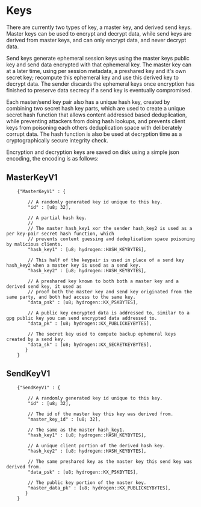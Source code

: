 # Keys

There are currently two types of key, a master key, and derived send keys. Master keys can be used to encrypt and decrypt
data, while send keys are derived from master keys, and can only encrypt data, and never decrypt data.

Send keys generate ephemeral session keys using the master keys public key
and send data encrypted with that ephemeral key. The master key can at a later time,
using per session metadata, a preshared key and it's own secret key; recompute this ephemeral 
key  and use this derived key to decrypt data. The sender discards the ephemeral keys once encryption
has finished to preserve data secrecy if a send key is eventually compromised.

Each master/send key pair also has a unique hash key, created by combining two secret hash key parts,
which are used to create a unique secret hash function that allows content addressed based deduplication, while
preventing attackers from doing hash lookups, and prevents client keys from poisoning each others deduplication space
with deliberately corrupt data. The hash function is also be used at decryption time
as a cryptographically secure integrity check.

Encryption and decryption keys are saved on disk using a simple json encoding, the encoding is as follows:

## MasterKeyV1
```
	{"MasterKeyV1" : {
		
		// A randomly generated key id unique to this key. 
		"id" : [u8; 32],
		
		// A partial hash key.
		//
		// The master hash_key1 xor the sender hash_key2 is used as a per key-pair secret hash function, which
		// prevents content guessing and deduplication space poisoning by malicious clients.
		"hash_key1" : [u8; hydrogen::HASH_KEYBYTES],
		
		// This half of the keypair is used in place of a send key hash_key2 when a master key is used as a send key.
		"hash_key2" : [u8; hydrogen::HASH_KEYBYTES],
		
		// A preshared key known to both both a master key and a derived send key, it used as
		// proof both the master key and send key originated from the same party, and both had access to the same key.
		"data_psk" : [u8; hydrogen::KX_PSKBYTES],
		
		// A public key encrypted data is addressed to, similar to a gpg public key you can send encrypted data addressed to.
		"data_pk" : [u8; hydrogen::KX_PUBLICKEYBYTES],

		// The secret key used to compute backup ephemeral keys created by a send key.
		"data_sk" : [u8; hydrogen::KX_SECRETKEYBYTES],
	   }
	} 
```

## SendKeyV1
```
	{"SendKeyV1" : {
		
		// A randomly generated key id unique to this key. 
		"id" : [u8; 32],

		// The id of the master key this key was derived from. 
		"master_key_id" : [u8; 32],
		
		// The same as the master hash_key1.
		"hash_key1" : [u8; hydrogen::HASH_KEYBYTES],
		
		// A unique client portion of the derived hash key.
		"hash_key2" : [u8; hydrogen::HASH_KEYBYTES],
		
		// The same preshared key as the master key this send key was derived from.
		"data_psk" : [u8; hydrogen::KX_PSKBYTES],
		
		// The public key portion of the master key.
		"master_data_pk" : [u8; hydrogen::KX_PUBLICKEYBYTES],
	   }
	} 
``` 

